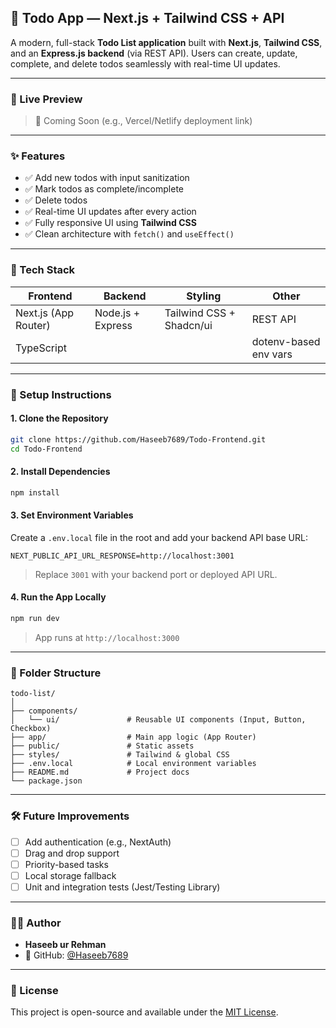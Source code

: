 ## 📝 Todo App — Next.js + Tailwind CSS + API

A modern, full-stack **Todo List application** built with **Next.js**, **Tailwind CSS**, and an **Express.js backend** (via REST API). Users can create, update, complete, and delete todos seamlessly with real-time UI updates.

---

### 🚀 Live Preview

> 🔗 Coming Soon (e.g., Vercel/Netlify deployment link)

---

### ✨ Features

- ✅ Add new todos with input sanitization
- ✅ Mark todos as complete/incomplete
- ✅ Delete todos
- ✅ Real-time UI updates after every action
- ✅ Fully responsive UI using **Tailwind CSS**
- ✅ Clean architecture with `fetch()` and `useEffect()`

---

### 🧠 Tech Stack

| Frontend             | Backend           | Styling                  | Other                 |
| -------------------- | ----------------- | ------------------------ | --------------------- |
| Next.js (App Router) | Node.js + Express | Tailwind CSS + Shadcn/ui | REST API              |
| TypeScript           |                   |                          | dotenv-based env vars |

---

### 🔧 Setup Instructions

#### 1. Clone the Repository

```bash
git clone https://github.com/Haseeb7689/Todo-Frontend.git
cd Todo-Frontend
```

#### 2. Install Dependencies

```bash
npm install
```

#### 3. Set Environment Variables

Create a `.env.local` file in the root and add your backend API base URL:

```env
NEXT_PUBLIC_API_URL_RESPONSE=http://localhost:3001
```

> Replace `3001` with your backend port or deployed API URL.

#### 4. Run the App Locally

```bash
npm run dev
```

> App runs at `http://localhost:3000`

---

### 📂 Folder Structure

```
todo-list/
│
├── components/
│   └── ui/               # Reusable UI components (Input, Button, Checkbox)
├── app/                  # Main app logic (App Router)
├── public/               # Static assets
├── styles/               # Tailwind & global CSS
├── .env.local            # Local environment variables
├── README.md             # Project docs
└── package.json
```

---

### 🛠 Future Improvements

- [ ] Add authentication (e.g., NextAuth)
- [ ] Drag and drop support
- [ ] Priority-based tasks
- [ ] Local storage fallback
- [ ] Unit and integration tests (Jest/Testing Library)

---

### 👨‍💻 Author

- **Haseeb ur Rehman**
- 🔗 GitHub: [@Haseeb7689](https://github.com/Haseeb7689)

---

### 📄 License

This project is open-source and available under the [MIT License](LICENSE).
